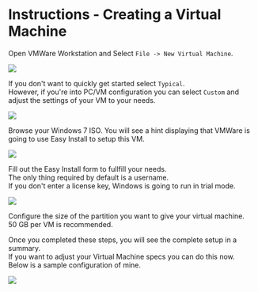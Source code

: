 # Instructions - Creating a Virtual Machine

Open VMWare Workstation and Select `File -> New Virtual Machine`.

![](../img/create-new-virtual-machine.png)

If you don't want to quickly get started select `Typical`.  
However, if you're into PC/VM configuration you can select `Custom` and adjust the settings of your VM to your needs.  

![](../img/virtual-machine-windows-iso.png)

Browse your Windows 7 ISO. You will see a hint displaying that VMWare is going to use Easy Install to setup this VM.  

![](../img/virtual-machine-easy-install-config.png)

Fill out the Easy Install form to fullfill your needs.  
The only thing required by default is a username.  
If you don't enter a license key, Windows is going to run in trial mode.  

![](../img/vm-setup-storage.png)

Configure the size of the partition you want to give your virtual machine.  
50 GB per VM is recommended.  

Once you completed these steps, you will see the complete setup in a summary.  
If you want to adjust your Virtual Machine specs you can do this now.  
Below is a sample configuration of mine.  

![](../img/vm-final-setup-sample.png)
